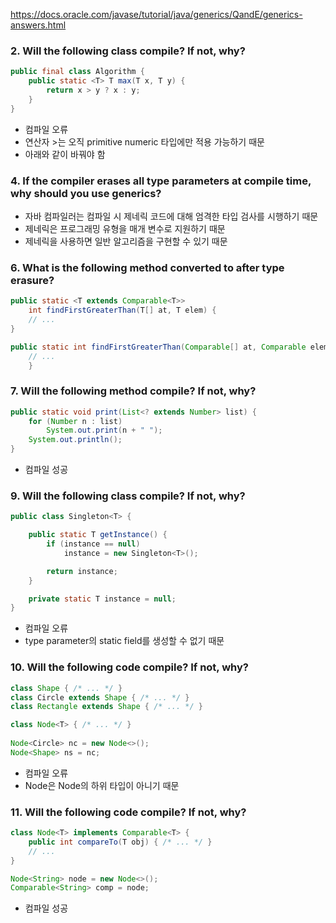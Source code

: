 https://docs.oracle.com/javase/tutorial/java/generics/QandE/generics-answers.html

### 2. Will the following class compile? If not, why?
```java
public final class Algorithm {
    public static <T> T max(T x, T y) {
        return x > y ? x : y;
    }
}
```
* 컴파일 오류
* 연산자 >는 오직 primitive numeric 타입에만 적용 가능하기 때문
* 아래와 같이 바꿔야 함


### 4. If the compiler erases all type parameters at compile time, why should you use generics?

* 자바 컴파일러는 컴파일 시 제네릭 코드에 대해 엄격한 타입 검사를 시행하기 때문
* 제네릭은 프로그래밍 유형을 매개 변수로 지원하기 때문
* 제네릭을 사용하면 일반 알고리즘을 구현할 수 있기 때문


### 6. What is the following method converted to after type erasure?
```java
public static <T extends Comparable<T>>
    int findFirstGreaterThan(T[] at, T elem) {
    // ...
}
```
```java
public static int findFirstGreaterThan(Comparable[] at, Comparable elem) {
    // ...
    }
```


### 7. Will the following method compile? If not, why?
```java
public static void print(List<? extends Number> list) {
    for (Number n : list)
        System.out.print(n + " ");
    System.out.println();
}
```
* 컴파일 성공


### 9. Will the following class compile? If not, why?
```java
public class Singleton<T> {

    public static T getInstance() {
        if (instance == null)
            instance = new Singleton<T>();

        return instance;
    }

    private static T instance = null;
}
```
* 컴파일 오류
* type parameter의 static field를 생성할 수 없기 때문


### 10. Will the following code compile? If not, why?
```java
class Shape { /* ... */ }
class Circle extends Shape { /* ... */ }
class Rectangle extends Shape { /* ... */ }

class Node<T> { /* ... */ }
    
Node<Circle> nc = new Node<>();
Node<Shape> ns = nc;
```
* 컴파일 오류
* Node<Circle>은 Node<Shape>의 하위 타입이 아니기 때문


### 11. Will the following code compile? If not, why?
```java
class Node<T> implements Comparable<T> {
    public int compareTo(T obj) { /* ... */ }
    // ...
}

Node<String> node = new Node<>();
Comparable<String> comp = node;
```
* 컴파일 성공